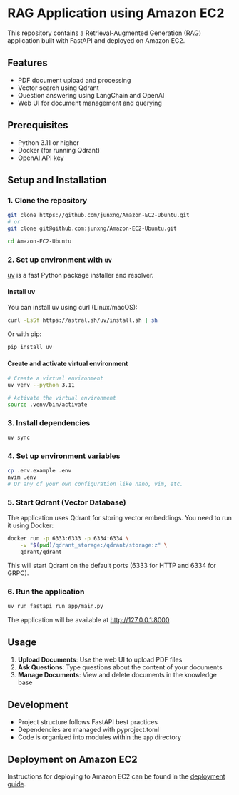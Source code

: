 # RAG Application using Amazon EC2

This repository contains a Retrieval-Augmented Generation (RAG) application built with FastAPI and deployed on Amazon EC2.

## Features

- PDF document upload and processing
- Vector search using Qdrant
- Question answering using LangChain and OpenAI
- Web UI for document management and querying

## Prerequisites

- Python 3.11 or higher
- Docker (for running Qdrant)
- OpenAI API key

## Setup and Installation

### 1. Clone the repository

```bash
git clone https://github.com/junxng/Amazon-EC2-Ubuntu.git
# or
git clone git@github.com:junxng/Amazon-EC2-Ubuntu.git
```

```bash
cd Amazon-EC2-Ubuntu
```

### 2. Set up environment with `uv`

[uv](https://github.com/astral-sh/uv) is a fast Python package installer and resolver.

#### Install uv

You can install uv using curl (Linux/macOS):

```bash
curl -LsSf https://astral.sh/uv/install.sh | sh
```

Or with pip:

```bash
pip install uv
```

#### Create and activate virtual environment

```bash
# Create a virtual environment
uv venv --python 3.11

# Activate the virtual environment
source .venv/bin/activate
```

### 3. Install dependencies

```bash
uv sync
```

### 4. Set up environment variables

```bash
cp .env.example .env
nvim .env
# Or any of your own configuration like nano, vim, etc.
```

### 5. Start Qdrant (Vector Database)

The application uses Qdrant for storing vector embeddings. You need to run it using Docker:

```bash
docker run -p 6333:6333 -p 6334:6334 \
    -v "$(pwd)/qdrant_storage:/qdrant/storage:z" \
    qdrant/qdrant
```

This will start Qdrant on the default ports (6333 for HTTP and 6334 for GRPC).

### 6. Run the application

```bash
uv run fastapi run app/main.py
```

The application will be available at <http://127.0.0.1:8000>

## Usage

1. **Upload Documents**: Use the web UI to upload PDF files
2. **Ask Questions**: Type questions about the content of your documents
3. **Manage Documents**: View and delete documents in the knowledge base

## Development

- Project structure follows FastAPI best practices
- Dependencies are managed with pyproject.toml
- Code is organized into modules within the `app` directory

## Deployment on Amazon EC2

Instructions for deploying to Amazon EC2 can be found in the [deployment guide](docs/deployment.md).
